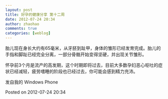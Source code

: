 ```yaml
---
layout: post
title: 好孕的健康分享 第十二周
date: 2012-07-24 20:34
author: zhaohao
comments: true
categories: [weblog]
---
```

胎儿现在身长大约有65毫米，从牙胚到趾甲，身体的雏形已经发育完成。胎儿的手指和脚趾已经完全分离，一部分骨骼开始变得坚硬，并出现关节雏形。

怀孕前3个月是流产的高发期，这个时期即将过去，目前大多数孕妇恶心呕吐的症状已经减轻，疲劳嗜睡的阶段也已经过去，你可能会感到精力充沛。

发自我的 Windows Phone

Posted on 2012-07-24 20:34

